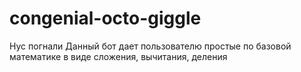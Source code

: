 # congenial-octo-giggle
Нус погнали
Данный бот дает пользователю простые по базовой математике в виде сложения, вычитания, деления
